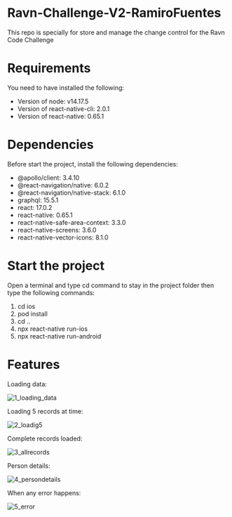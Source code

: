 # Ravn-Challenge-V2-RamiroFuentes
This repo is specially for store and manage the change control for the Ravn Code Challenge

# Requirements
You need to have installed the following:
* Version of node: v14.17.5
* Version of react-native-cli: 2.0.1
* Version of react-native: 0.65.1

# Dependencies
Before start the project, install the following dependencies:
* @apollo/client: 3.4.10
* @react-navigation/native: 6.0.2
* @react-navigation/native-stack: 6.1.0
* graphql: 15.5.1
* react: 17.0.2
* react-native: 0.65.1
* react-native-safe-area-context: 3.3.0
* react-native-screens: 3.6.0
* react-native-vector-icons: 8.1.0

# Start the project
Open a terminal and type cd command to stay in the project folder then type the following commands:
1. cd ios
2. pod install
3. cd ..
4. npx react-native run-ios
5. npx react-native run-android

# Features

Loading data:

![1_loading_data](https://user-images.githubusercontent.com/18149949/131267498-b43d0c6d-218d-4903-b7c0-26802691f98c.png)

Loading 5 records at time:

![2_loadig5](https://user-images.githubusercontent.com/18149949/131267506-64401a9a-f1d3-4cb2-95a7-3edac3d73f2f.png)

Complete records loaded:

![3_allrecords](https://user-images.githubusercontent.com/18149949/131267509-a1796f67-d555-47b3-b549-caf8f00accdf.png)

Person details:

![4_persondetails](https://user-images.githubusercontent.com/18149949/131267512-8d6c0f91-4362-4d37-9245-5873cafb151b.png)

When any error happens:

![5_error](https://user-images.githubusercontent.com/18149949/131267515-32a905bc-2d83-4855-bff1-79fb16d7a17f.png)
